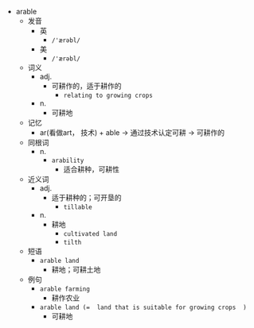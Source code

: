 - arable
  - 发音
    - 英
      - `/'ærəbl/`
    - 美
      - `/'ærəbl/`
  - 词义
    - adj.
      - 可耕作的，适于耕作的
        - `relating to growing crops`
    - n.
      - 可耕地
  - 记忆
    - ar(看做art， 技术) + able → 通过技术认定可耕 → 可耕作的
  - 同根词
    - n.
      - `arability`
        - 适合耕种，可耕性
  - 近义词
    - adj.
      - 适于耕种的；可开垦的
        - `tillable`
    - n.
      - 耕地
        - `cultivated land`
        - `tilth`
  - 短语
    - `arable land`
      - 耕地；可耕土地 
  - 例句
    - `arable farming`
      - 耕作农业
    - `arable land (=  land that is suitable for growing crops  )`
      - 可耕地

